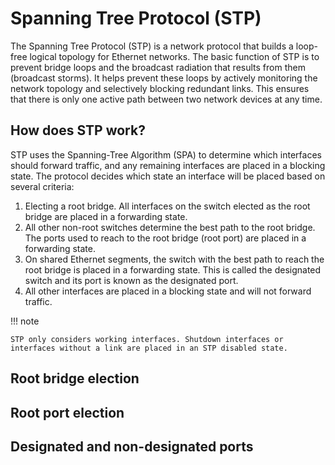 # Spanning Tree Protocol (STP)

The Spanning Tree Protocol (STP) is a network protocol that builds a loop-free logical topology for Ethernet networks. The basic function of STP is to prevent bridge loops and the broadcast radiation that results from them (broadcast storms). It helps prevent these loops by actively monitoring the network topology and selectively blocking redundant links. This ensures that there is only one active path between two network devices at any time.

## How does STP work?

STP uses the Spanning-Tree Algorithm (SPA) to determine which interfaces should forward traffic, and any remaining interfaces are placed in a blocking state. The protocol decides which state an interface will be placed based on several criteria:

1. Electing a root bridge. All interfaces on the switch elected as the root bridge are placed in a forwarding state.
2. All other non-root switches determine the best path to the root bridge. The ports used to reach to the root bridge (root port) are placed in a forwarding state.
3. On shared Ethernet segments, the switch with the best path to reach the root bridge is placed in a forwarding state. This is called the designated switch and its port is known as the designated port.
4. All other interfaces are placed in a blocking state and will not forward traffic.

!!! note

    STP only considers working interfaces. Shutdown interfaces or interfaces without a link are placed in an STP disabled state.

## Root bridge election

## Root port election

## Designated and non-designated ports